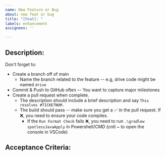 ```yaml
---
name: New Feature or Bug
about: new feat or bug
title: "[Feat]: "
labels: enhancement
assignees: ''

---
```


## Description:
 
Don't forget to:
- Create a branch off of main
  - Name the branch related to the feature -- e.g, drive code might be named `drive`
- Commit & Push to GitHub often -- You want to capture major milestones 
- Create a pull request when complete. 
  - The description should include a brief description and say `This resolves #TICKETNUM.`
  - The build should pass -- make sure you get a ✅ in the pull request. If ❌, you need to ensure your code compiles.
    - If the `Run Format Check` fails ❌, you need to run `.\gradlew spotlessJavaApply` in Powershell/CMD (cntl ~ to open the console in VSCode)

## Acceptance Criteria:
